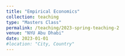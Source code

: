 ```yaml
---
title: "Empirical Economics"
collection: teaching
type: "Masters Class"
permalink: /teaching/2023-spring-teaching-2
venue: "NYU Abu Dhabi"
date: 2023-01-01
#location: "City, Country"
---
```

<!---
This is a description of a teaching experience. You can use markdown like any other post.

Heading 1
======

Heading 2
======

Heading 3
======
-->

